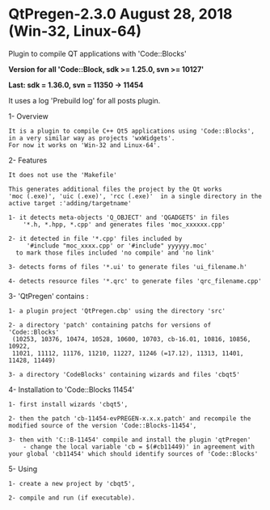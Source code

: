 # QtPregen-2.3.0 August 28, 2018 (Win-32, Linux-64)

Plugin to compile QT applications with 'Code::Blocks'

**Version for all 'Code::Block, sdk >= 1.25.0, svn >= 10127'**

**Last: sdk = 1.36.0, svn = 11350 -> 11454**

It uses a log 'Prebuild log' for all posts plugin.

1- Overview

    It is a plugin to compile C++ Qt5 applications using 'Code::Blocks', in a very similar way as projects 'wxWidgets'.
    For now it works on 'Win-32 and Linux-64'.

2- Features

    It does not use the 'Makefile'

    This generates additional files the project by the Qt works
	'moc (.exe)', 'uic (.exe)', 'rcc (.exe)'  in a single directory in the active target :'adding/targetname'

    1- it detects meta-objects 'Q_OBJECT' and 'QGADGETS' in files
        '*.h, *.hpp, *.cpp' and generates files 'moc_xxxxxx.cpp'

    2- it detected in file '*.cpp' files included by
         '#include "moc_xxxx.cpp' or '#include" yyyyyy.moc'
      to mark those files included 'no compile' and 'no link'

    3- detects forms of files '*.ui' to generate files 'ui_filename.h'

    4- detects resource files '*.qrc' to generate files 'qrc_filename.cpp'

3- 'QtPregen' contains :

	1- a plugin project 'QtPregen.cbp' using the directory 'src'

	2- a directory 'patch' containing patchs for versions of 'Code::Blocks'
	 (10253, 10376, 10474, 10528, 10600, 10703, cb-16.01, 10816, 10856, 10922,
	 11021, 11112, 11176, 11210, 11227, 11246 (=17.12), 11313, 11401, 11428, 11449)

	3- a directory 'CodeBlocks' containing wizards and files 'cbqt5'


4- Installation to 'Code::Blocks 11454'

    1- first install wizards 'cbqt5',

    2- then the patch 'cb-11454-evPREGEN-x.x.x.patch' and recompile the modified source of the version 'Code::Blocks-11454',

	3- then with 'C::B-11454' compile and install the plugin 'qtPregen' 
        - change the local variable 'cb = $(#cb11449)' in agreement with your global 'cb11454' which should identify sources of 'Code::Blocks'

5- Using

    1- create a new project by 'cbqt5',

    2- compile and run (if executable).



